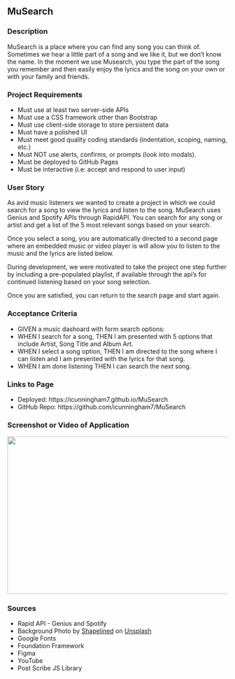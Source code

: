 ## MuSearch

<h3>Description</h3>
MuSearch is a place where you can find any song you can think of. Sometimes we hear a little part of a song and we like it, but we don’t know the name. In the moment we use Musearch, you type the part of the song you remember and then easily enjoy the lyrics and the song on your own or with your family and friends.
<br>
<h3>Project Requirements</h3>
<ul>
  <li>Must use at least two server-side APIs</li>
  <li>Must use a CSS framework other than Bootstrap</li>
  <li>Must use client-side storage to store persistent data</li>
  <li>Must have a polished UI</li>
  <li>Must meet good quality coding standards (indentation, scoping, naming, etc.)</li>
  <li>Must NOT use alerts, confirms, or prompts (look into modals).</li>
  <li>Must be deployed to GitHub Pages</li> 
  <li>Must be interactive (i.e: accept and respond to user input)</li>
</ul>

<h3>User Story</h3>
As avid music listeners we wanted to create a project in which we could search for a song to view the lyrics and listen to the song. MuSearch uses Genius and Spotify APIs through RapidAPI.  
You can search for any song or artist and get a list of the 5 most relevant songs based on your search. 

Once you select a song, you are automatically directed to a second page where an embedded music or video player is will allow you to listen to the music and the lyrics are listed below. 

During development, we were motivated to take the project one step further by including a pre-populated playlist, if available through the api’s for continued listening based on your song selection.

Once you are satisfied, you can return to the search page and start again. 
<br>
<h3>Acceptance Criteria</h3>
<ul>
  <li>GIVEN a music dashoard with form search options:
  <li>WHEN I search for a song,
THEN I am presented with 5 options that include Artist, Song Title and Album Art.</li>
  <li>WHEN I select a song option,
THEN I am directed to the song where I can listen and I am presented with the lyrics for that song.</li>
  <li>WHEN I am done listening
THEN I can search the next song.</li>
</ul>

<h3>Links to Page</h3>
  <ul>
    <li>Deployed: https://icunningham7.github.io/MuSearch</li>
    <li>GitHub Repo: https://github.com/icunningham7/MuSearch</li>
  </ul>

<h3>Screenshot or Video of Application</h3>
<img src="./assets/images/MuSearchDemo.gif"width="640" height="360"/>
<br>
<h3>Sources</h3>
<ul>
  <li>Rapid API - Genius and Spotify</li>
  <li>Background Photo by <a href="https://unsplash.com/@shapelined?utm_source=unsplash&utm_medium=referral&utm_content=creditCopyText">Shapelined</a> on <a href="https://unsplash.com/wallpapers/colors/grey?utm_source=unsplash&utm_medium=referral&utm_content=creditCopyText">Unsplash</a>
  </li>
  <li>Google Fonts</li>
  <li>Foundation Framework</li>
  <li>Figma</li>
  <li>YouTube</li>
  <li>Post Scribe JS Library</li>
</ul>
  